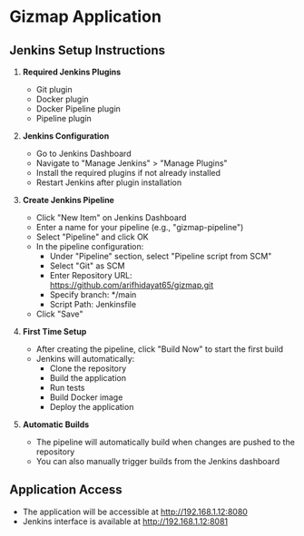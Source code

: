 # Gizmap Application

## Jenkins Setup Instructions

1. **Required Jenkins Plugins**
   - Git plugin
   - Docker plugin
   - Docker Pipeline plugin
   - Pipeline plugin

2. **Jenkins Configuration**
   - Go to Jenkins Dashboard
   - Navigate to "Manage Jenkins" > "Manage Plugins"
   - Install the required plugins if not already installed
   - Restart Jenkins after plugin installation

3. **Create Jenkins Pipeline**
   - Click "New Item" on Jenkins Dashboard
   - Enter a name for your pipeline (e.g., "gizmap-pipeline")
   - Select "Pipeline" and click OK
   - In the pipeline configuration:
     - Under "Pipeline" section, select "Pipeline script from SCM"
     - Select "Git" as SCM
     - Enter Repository URL: https://github.com/arifhidayat65/gizmap.git
     - Specify branch: */main
     - Script Path: Jenkinsfile
   - Click "Save"

4. **First Time Setup**
   - After creating the pipeline, click "Build Now" to start the first build
   - Jenkins will automatically:
     - Clone the repository
     - Build the application
     - Run tests
     - Build Docker image
     - Deploy the application

5. **Automatic Builds**
   - The pipeline will automatically build when changes are pushed to the repository
   - You can also manually trigger builds from the Jenkins dashboard

## Application Access
- The application will be accessible at http://192.168.1.12:8080
- Jenkins interface is available at http://192.168.1.12:8081
